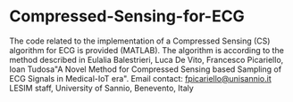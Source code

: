 # Compressed-Sensing-for-ECG
The code related to the implementation of a Compressed Sensing (CS) algorithm for ECG is provided (MATLAB).
The algorithm is according to the method described in Eulalia Balestrieri, Luca De Vito, Francesco Picariello, Ioan Tudosa"A Novel Method for Compressed Sensing based Sampling of ECG Signals in Medical-IoT era".
Email contact: fpicariello@unisannio.it
LESIM staff, University of Sannio, Benevento, Italy
